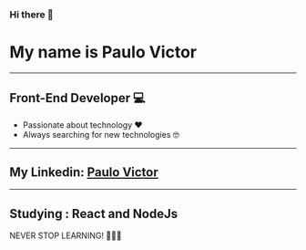 ### Hi there 👋

# My name is Paulo Victor
<hr>

## Front-End Developer 💻
  
  * Passionate about technology ❤️ 
  * Always searching for new technologies 🤓

<hr>

 ## My Linkedin: [Paulo Victor](https://www.linkedin.com/in/paulo-victor-2406891a7/)

<hr>

## Studying : React and NodeJs

  NEVER STOP LEARNING! 🚀🚀🚀
